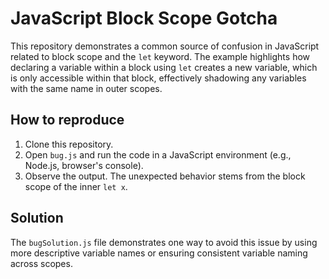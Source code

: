 # JavaScript Block Scope Gotcha
This repository demonstrates a common source of confusion in JavaScript related to block scope and the `let` keyword.  The example highlights how declaring a variable within a block using `let` creates a new variable, which is only accessible within that block, effectively shadowing any variables with the same name in outer scopes.

## How to reproduce
1. Clone this repository.
2. Open `bug.js` and run the code in a JavaScript environment (e.g., Node.js, browser's console).
3. Observe the output.  The unexpected behavior stems from the block scope of the inner `let x`. 

## Solution
The `bugSolution.js` file demonstrates one way to avoid this issue by using more descriptive variable names or ensuring consistent variable naming across scopes.
